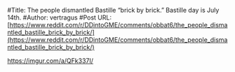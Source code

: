 #Title: The people dismantled Bastille “brick by brick.” Bastille day is July 14th.
#Author: vertragus
#Post URL: [https://www.reddit.com/r/DDintoGME/comments/obbat6/the_people_dismantled_bastille_brick_by_brick/](https://www.reddit.com/r/DDintoGME/comments/obbat6/the_people_dismantled_bastille_brick_by_brick/)


https://imgur.com/a/QFk337I/